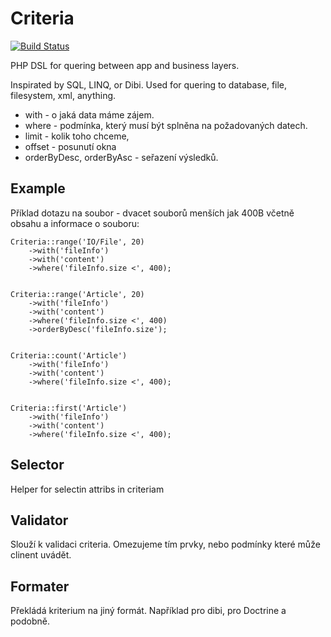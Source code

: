 Criteria
========

[![Build Status](https://travis-ci.org/tacoberu/domains.svg?branch=master)](https://travis-ci.org/tacoberu/domains)

PHP DSL for quering between app and business layers.

Inspirated by SQL, LINQ, or Dibi.
Used for quering to database, file, filesystem, xml, anything.

- with - o jaká data máme zájem.
- where - podmínka, který musí být splněna na požadovaných datech.
- limit - kolik toho chceme,
- offset - posunutí okna
- orderByDesc, orderByAsc - seřazení výsledků.


Example
-------

Příklad dotazu na soubor - dvacet souborů menších jak 400B včetně obsahu
a informace o souboru:


	Criteria::range('IO/File', 20)
		->with('fileInfo')
		->with('content')
		->where('fileInfo.size <', 400);


	Criteria::range('Article', 20)
		->with('fileInfo')
		->with('content')
		->where('fileInfo.size <', 400)
		->orderByDesc('fileInfo.size');


	Criteria::count('Article')
		->with('fileInfo')
		->with('content')
		->where('fileInfo.size <', 400);


	Criteria::first('Article')
		->with('fileInfo')
		->with('content')
		->where('fileInfo.size <', 400);



Selector
--------
Helper for selectin attribs in criteriam


Validator
---------
Slouží k validaci criteria. Omezujeme tím prvky, nebo podmínky které může clinent uvádět.


Formater
--------
Překládá kriterium na jiný formát. Například pro dibi, pro Doctrine a podobně.
